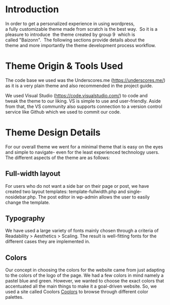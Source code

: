 # Introduction
  In order to get a personalized experience in using wordpress, a fully customizable theme made from scratch is the best way.  So it is a pleasure to introduce  the theme created by group 9  which is called "Baizonn".  The following sections provide details about the theme and more importantly the theme development process workflow.

# Theme Origin & Tools Used
  The code base we used was the Underscores.me (https://underscores.me/) as it is a very plain theme and also recommended in the project guide.
  
  We used Visual Studio (https://code.visualstudio.com/) to code and tweak the theme to our liking. VS is simple to use and user-friendly. Aside from that, the VS community also supports connection to a version control service like Github which we used to commit our code.
  
# Theme Design Details
  For our overall theme we went for a minimal theme that is easy on the eyes and simple to navigate- even for the least experienced technology users. The different aspects of the theme are as follows:
 
## Full-width layout
  For users who do not want a side bar on their page or post, we have created two layout templates: template-fullwidth.php and single-nosidebar.php. The post editor in wp-admin allows the user to easily change the template.

## Typography
  We have used a large variety of fonts mainly chosen through a criteria of Readability > Aesthetics > Scaling. The result is well-fitting fonts for the different cases they are implemented in.
  
## Colors
  Our concept in choosing the colors for the website came from just adapting to the colors of the logo of the page. We had a few colors in mind namely a pastel blue and green. However, we wanted to choose the exact colors that accentuated all the main things to make it a goal-driven website. So, we used a site called Coolors [Coolors](https://coolors.co/generate) to browse through different color palettes. 





  
